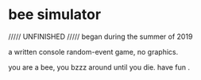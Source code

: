 # bee simulator

///// UNFINISHED /////
began during the summer of 2019

a written console random-event game, no graphics.

 
you are a bee, you bzzz around until you die. have fun .





